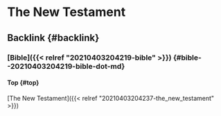 # The New Testament


## Backlink {#backlink}


### [Bible]({{< relref "20210403204219-bible" >}}) {#bible--20210403204219-bible-dot-md}


#### Top {#top}

[The New Testament]({{< relref "20210403204237-the_new_testament" >}})

